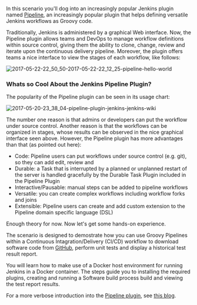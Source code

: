 In this scenario you'll dog into an increasingly popular Jenkins plugin named [Pipeline](https://wiki.jenkins-ci.org/display/JENKINS/Pipeline+Plugin), an increasingly popular plugin that helps defining versatile Jenkins workflows as Groovy code.

Traditionally, Jenkins is administered by a graphical Web interface. Now, the Pipeline plugin allows teams and DevOps to manage workflow definitions within source control, giving them the ability to clone, change, review and iterate upon the continuous delivery pipeline. Moreover, the plugin offers teams a nice interface to view the stages of each workflow, like follows:

![2017-05-22-22_50_50-2017-05-22-22_12_25-pipeline-hello-world](https://user-images.githubusercontent.com/558905/38009674-8702c882-3223-11e8-8eab-f0d1739ddf7c.png)

### Whats so Cool About the Jenkins Pipeline Plugin?

The popularity of the Pipeline plugin can be seen in its usage chart:

![2017-05-20-23_38_04-pipeline-plugin-jenkins-jenkins-wiki](https://user-images.githubusercontent.com/558905/38009684-8794bc2e-3223-11e8-8fa7-98c13993d5ec.png)

The number one reason is that admins or developers can put the workflow under source control. Another reason is that the workflows can be organized in stages, whose results can be observed in the nice graphical interface seen above. However, the Pipeline plugin has more advantages than that (as pointed out here):

* Code: Pipeline users can put workflows under source control (e.g. git), so they can add edit, review and
* Durable: a Task that is interrupted by a planned or unplanned restart of the server is handled gracefully by the Durable Task Plugin included in the Pipeline Plugin
* Interactive/Pausable: manual steps can be added to pipeline workflows
* Versatile: you can create complex workflows including workflow forks and joins
* Extensible: Pipeline users can create and add custom extension to the Pipeline domain specific language (DSL)

Enough theory for now. Now let's get some hands-on experience.

The scenario is designed to demostrate how you can use Groovy Pipelines within a Continuous Intagration/Delivery (CI/CD) workflow to download software code from [GitHub](https://github.com/), perform unit tests and display a historical test result report.

You will learn how to make use of a Docker host environment for running Jenkins in a Docker container. The steps guide you to installing the required plugins, creating and running a Software build process build and viewing the test report results.

For a more verbose introduction into the [Pipeline plugin](https://wiki.jenkins-ci.org/display/JENKINS/Pipeline+Plugin), see [this blog](http://wp.me/p6C5gC-NZ).
